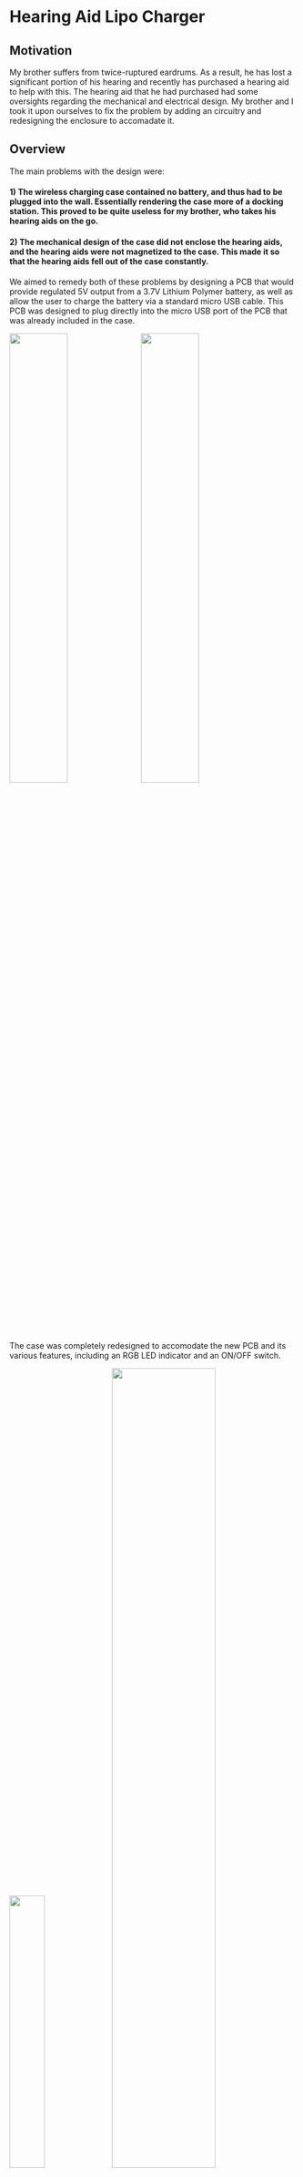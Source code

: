 # Hearing Aid Lipo Charger
 
## Motivation

My brother suffers from twice-ruptured eardrums. As a result, he has lost a significant portion of his hearing and recently has purchased a hearing aid to help with this. The hearing aid that he had purchased had some oversights regarding the mechanical and electrical design. My brother and I took it upon ourselves to fix the problem by adding an circuitry and redesigning the enclosure to accomadate it.

## Overview

The main problems with the design were:

#### 1) The wireless charging case contained no battery, and thus had to be plugged into the wall. Essentially rendering the case more of a docking station. This proved to be quite useless for my brother, who takes his hearing aids on the go.

#### 2) The mechanical design of the case did not enclose the hearing aids, and the hearing aids were not magnetized to the case. This made it so that the hearing aids fell out of the case constantly. 

We aimed to remedy both of these problems by designing a PCB that would provide regulated 5V output from a 3.7V Lithium Polymer battery, as well as allow the user to charge the battery via a standard micro USB cable. This PCB was designed to plug directly into the micro USB port of the PCB that was already included in the case.

 <img src="https://github.com/sohayon123/Hearing_Aid_Lipo_Charger/blob/main/Pictures/Front.png?raw=true" width="45%" height="45%"> <img src="https://github.com/sohayon123/Hearing_Aid_Lipo_Charger/blob/main/Pictures/Back.png?raw=true" width="45%" height="45%">

The case was completely redesigned to accomodate the new PCB and its various features, including an RGB LED indicator and an ON/OFF switch.

 <img src="https://github.com/sohayon123/Hearing_Aid_Lipo_Charger/blob/main/Pictures/Case Render.jpg?raw=true" width="35%" height="35%">  <img src="https://github.com/sohayon123/Hearing_Aid_Lipo_Charger/blob/main/Pictures/Schematic.png?raw=true" width="60%" height="60%"> 
